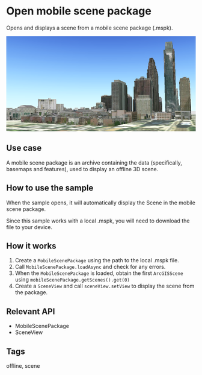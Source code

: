 # Open mobile scene package

Opens and displays a scene from a mobile scene package (.mspk).

![Image of open mobile scene package](OpenMobileScenePackage.png)

## Use case

A mobile scene package is an archive containing the data (specifically, basemaps and features), used to display an offline 3D scene.

## How to use the sample

When the sample opens, it will automatically display the Scene in the mobile scene package.

Since this sample works with a local .mspk, you will need to download the file to your device.

## How it works

1. Create a `MobileScenePackage` using the path to the local .mspk file.
2. Call `MobileScenePackage.loadAsync` and check for any errors.
3. When the `MobileScenePackage` is loaded, obtain the first `ArcGISScene` using `mobileScenePackage.getScenes().get(0)`
4. Create a `SceneView` and call `sceneView.setView` to display the scene from the package.

## Relevant API

* MobileScenePackage
* SceneView

## Tags

offline, scene
